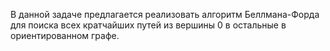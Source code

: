 В данной задаче предлагается реализовать алгоритм Беллмана-Форда для поиска всех кратчайших путей из вершины
0 в остальные в ориентированном графе.